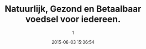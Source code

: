 ---
index: 56
title: "Natuurlijk, Gezond en Betaalbaar voedsel voor iedereen."
subtitle: ""
author: 1
date: "2015-08-03 15:06:54"
date_gmt: "2015-08-03 13:06:54"
excerpt: ""
content: "<p>Bijna niemand van ons staat stil bij wat er met ons voedsel gebeurt, voor dat het in ons winkelmandje in de supermarkt belandt. Het meerendeel van ons voedsel is genetisch gemanipuleerd, chemisch bespoten en bemest. Verwerkt en 'verbetert' met chemische aditieven en verpakt in een chemische verpakking. Dit alles in de naam van een hogere productie tegenover lagere kosten, oftewel WINST.</p>\r\n\r\n<p>Weinig van ons zijn hier bewust van, laat staan dat we beseffen wat de daadwerkelijke gevolgen zijn van het eten van deze NIET NATUURLIJKE producten.</p>\r\n\r\n<p>BuurTuin-West wil mensen bewuster maken van hetgeen wat wij dagelijks consumeren en mensen stimuleren om 'ouderwets' terug te gaan naar een eigen moestuin, waar nog op de ouderwetse natuurlijke manier voedsel wordt verbouwd.</p>\r\n\r\n<p><strong>Bekijk GMO OMG op <a href=\"https://www.netflix.com/nl-en/title/70272713\" title=\"Ga naar NetFlix\">Netflix</a></strong> - Een documentaire geproduceerd door Jeremy Seifert. Voor meer info <a href=\"http://gmofilm.com/\" title=\"Back To Eden Film\">GMOFilm.com</a></p>"
status: "publish"
comment_status: "open"
name: "natuurlijk-gezond-en-betaalbaar-voedsel-voor-iedereen"
modified: "2015-08-29 20:55:53"
modified_gmt: "2015-08-29 18:55:53"
content_filtered: ""
parent: 53
guid: "//www.artkidsfoundation.org/?page_id=56"
type: "page"
comment_count: 0
categories: []
tags: []
---